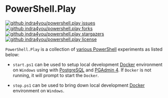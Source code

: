 # PowerShell.Play

[![github indra4you/powershell.play issues](https://img.shields.io/github/issues/indra4you/PowerShell.Play/issues)](https://github.com/indra4you/PowerShell.Play/issues)
[![github indra4you/powershell.play forks](https://img.shields.io/github/forks/indra4you/PowerShell.Play)](https://github.com/indra4you/PowerShell.Play/network/members)
[![github indra4you/powershell.play stargazers](https://img.shields.io/github/stars/indra4you/PowerShell.Play)](https://github.com/indra4you/PowerShell.Play/stargazers)
[![github indra4you/powershell.play license](https://img.shields.io/github/license/indra4you/PowerShell.Play)](https://github.com/indra4you/PowerShell.Play/LICENSE)


`PowerShell.Play` is a collection of [various PowerShell](https://github.com/PowerShell/PowerShell) experiments as listed below:

* `start.ps1` can be used to setup local development [Docker](https://www.docker.com/) environment on `Windows` using with [PostgreSQL](https://www.postgresql.org/) and [PGAdmin 4](https://www.pgadmin.org/).  If `Docker` is not running, it will prompt to start the `Docker`.

* `stop.ps1` can be used to bring down local development [Docker](https://www.docker.com/) environment on `Windows`.

